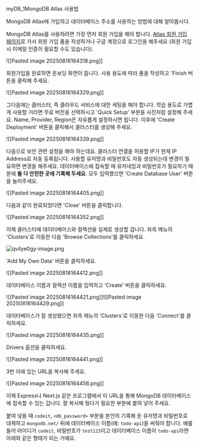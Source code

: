 myDB_1MongoDB Atlas 사용법

MongoDB Atlas에 가입하고 데이터베이스 주소를 사용하는 방법에 대해 알아봅시다.

MongoDB Atlas를 사용하려면 가장 먼저 회원 가입을 해야 합니다. [Atlas 회원 가입 페이지](https://www.mongodb.com/cloud/atlas/register)로 가서 회원 가입 폼을 작성하거나 구글 계정으로 로그인을 해주세요 (회원 가입 시 이메일 인증이 필요할 수도 있습니다).

![[Pasted image 20250816164318.png]]

회원가입을 완료하면 온보딩 화면이 뜹니다. 사용 용도에 따라 폼을 작성하고 'Finish 버튼을 클릭해 주세요.

![[Pasted image 20250816164329.png]]

그다음에는 클러스터, 즉 클라우드 서비스에 대한 세팅을 해야 합니다. 학습 용도로 가볍게 사용할 거라면 무료 버전을 선택하시고 'Quick Setup' 부분을 사진처럼 설정해 주세요. Name, Provider, Region은 자유롭게 설정하시면 됩니다. 이후에 'Create Deployment' 버튼을 클릭해서 클러스터를 생성해 주세요.

![[Pasted image 20250816164339.png]]

다음으로 보안 관련 설정을 해야 하는데요. 클러스터 연결을 허용할 IP가 현재 IP Address로 자동 등록됩니다. 사용할 유저명과 비밀번호도 자동 생성되는데 변경이 필요하면 변경을 해주세요. 데이터베이스에 접속할 때 유저네임과 비밀번호가 필요하기 때문에 **둘 다 안전한 곳에 기록해 두세요**. 모두 입력했으면 'Create Database User' 버튼을 눌러주세요.

![[Pasted image 20250816164405.png]]

다음과 같이 완료되었다면 'Close' 버튼을 클릭합니다.

![[Pasted image 20250816164352.png]]

이제 클러스터에 데이터베이스와 컬렉션을 실제로 생성할 겁니다. 좌측 메뉴의 'Clusters'로 이동한 다음 'Browse Collections'를 클릭하세요.

![qvilye0gy-image.png](https://codeit-assets.s3.ap-northeast-2.amazonaws.com/tutorials/70/qvilye0gy-image.png)

'Add My Own Data' 버튼을 클릭하세요.

![[Pasted image 20250816164412.png]]

데이터베이스 이름과 컬렉션 이름을 입력하고 'Create' 버튼을 클릭하세요.

![[Pasted image 20250816164421.png]]![[Pasted image 20250816164429.png]]

데이터베이스가 잘 생성됐으면 좌측 메뉴의 'Clusters'로 이동한 다음 'Connect'를 클릭하세요.

![[Pasted image 20250816164435.png]]

Drivers 옵션을 클릭하세요.

![[Pasted image 20250816164441.png]]

3번 아래 있는 URL을 복사해 주세요.

![[Pasted image 20250816164456.png]]

이제 Express나 Next.js 같은 프로그램에서 이 URL을 통해 MongoDB 데이터베이스에 접속할 수 있는 겁니다. 잘 복사해 뒀다가 필요한 부분에 붙여 넣어 주세요.

붙여 넣을 때 `codeit`, `<db_password>` 부분을 본인의 기록해 둔 유저명과 비밀번호로 대체하고 `mongodb.net/` 뒤에 데이터베이스 이름(예: `todo-api`)을 써줘야 합니다. 예를 들어 아이디가 `codeit`, 비밀번호가 `test123`이고 데이터베이스 이름이 `todo-api`라면 아래와 같은 형태가 되는 거예요.